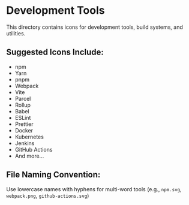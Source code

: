 # Development Tools

This directory contains icons for development tools, build systems, and utilities.

## Suggested Icons Include:
- npm
- Yarn
- pnpm
- Webpack
- Vite
- Parcel
- Rollup
- Babel
- ESLint
- Prettier
- Docker
- Kubernetes
- Jenkins
- GitHub Actions
- And more...

## File Naming Convention:
Use lowercase names with hyphens for multi-word tools (e.g., `npm.svg`, `webpack.png`, `github-actions.svg`)